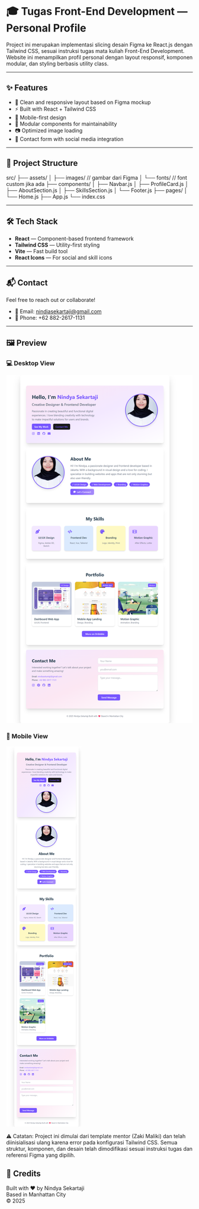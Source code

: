 # 🎓 Tugas Front-End Development — Personal Profile

Project ini merupakan implementasi slicing desain Figma ke React.js dengan Tailwind CSS, sesuai instruksi tugas mata kuliah Front-End Development. Website ini menampilkan profil personal dengan layout responsif, komponen modular, dan styling berbasis utility class.

---

## ✨ Features

- 🎨 Clean and responsive layout based on Figma mockup
- ⚡ Built with React + Tailwind CSS
- 📱 Mobile-first design
- 🧩 Modular components for maintainability
- 📷 Optimized image loading
- 💌 Contact form with social media integration

---

## 📁 Project Structure
src/
├── assets/
│   ├── images/        // gambar dari Figma
│   └── fonts/         // font custom jika ada
├── components/
│   ├── Navbar.js
│   ├── ProfileCard.js
│   ├── AboutSection.js
│   ├── SkillsSection.js
│   └── Footer.js
├── pages/
│   └── Home.js
├── App.js
└── index.css


---

## 🛠️ Tech Stack

- **React** — Component-based frontend framework
- **Tailwind CSS** — Utility-first styling
- **Vite** — Fast build tool
- **React Icons** — For social and skill icons

---

## 📬 Contact

Feel free to reach out or collaborate!

- 📧 Email: nindiasekartaji@gmail.com  
- 📱 Phone: +62 882-2617-1131  

---

## 🖼️ Preview

### 💻 Desktop View
![Desktop View](./src/assets/images/view-desktop.png)

### 📱 Mobile View
![Mobile View](./src/assets/images/view-mobile.png)

⚠️ Catatan:
Project ini dimulai dari template mentor (Zaki Maliki) dan telah diinisialisasi ulang karena error pada konfigurasi Tailwind CSS. Semua struktur, komponen, dan desain telah dimodifikasi sesuai instruksi tugas dan referensi Figma yang dipilih. 

## 🧠 Credits

Built with ❤️ by Nindya Sekartaji  
Based in Manhattan City  
© 2025